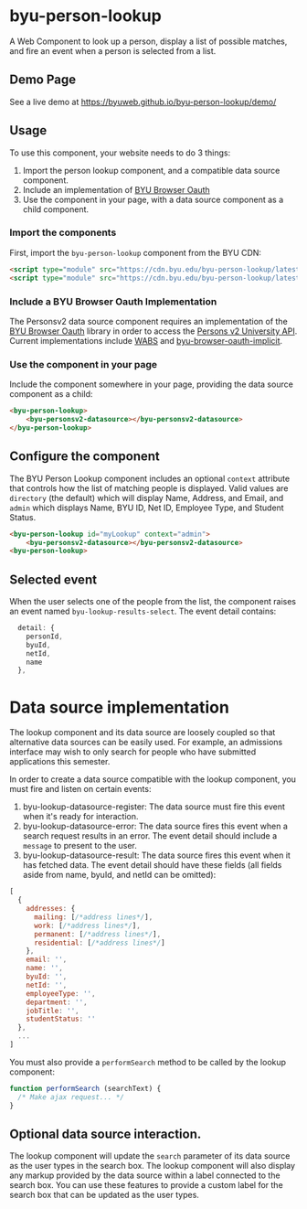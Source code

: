 # byu-person-lookup
A Web Component to look up a person, display a list of possible matches, and fire an event when a person is selected from a list.

## Demo Page
See a live demo at https://byuweb.github.io/byu-person-lookup/demo/

## Usage
To use this component, your website needs to do 3 things:
1. Import the person lookup component, and a compatible data source component.
1. Include an implementation of [BYU Browser Oauth](https://github.com/byuweb/byu-browser-oauth)
1. Use the component in your page, with a data source component as a child component.

### Import the components
First, import the `byu-person-lookup` component from the BYU CDN:
```html
<script type="module" src="https://cdn.byu.edu/byu-person-lookup/latest/byu-person-lookup-bundle.min.js"></script>
<script type="module" src="https://cdn.byu.edu/byu-person-lookup/latest/byu-personsv2-datasource-bundle.min.js"></script>
```

### Include a BYU Browser Oauth Implementation
The Personsv2 data source component requires an implementation of the [BYU Browser
Oauth](https://github.com/byuweb/byu-browser-oauth) library in order to access the [Persons v2
University API](https://api.byu.edu/store/apis/info?name=Persons&version=v2&provider=BYU%2Fjohnrb2).
Current implementations include [WABS](https://github.com/byu-oit/wabs-middleware) and
[byu-browser-oauth-implicit](https://github.com/byuweb/byu-browser-oauth-implicit).

### Use the component in your page
Include the component somewhere in your page, providing the data source component as a child:
```html
<byu-person-lookup>
    <byu-personsv2-datasource></byu-personsv2-datasource>
</byu-person-lookup>
```

## Configure the component
The BYU Person Lookup component includes an optional `context` attribute that controls how the list
of matching people is displayed. Valid values are `directory` (the default) which will display Name, Address, and
Email, and `admin` which displays Name, BYU ID, Net ID, Employee Type, and Student Status.
```html
<byu-person-lookup id="myLookup" context="admin">
    <byu-personsv2-datasource></byu-personsv2-datasource>
<byu-person-lookup>
```

## Selected event
When the user selects one of the people from the list, the component raises an event named
`byu-lookup-results-select`. The event detail contains:
```javascript
  detail: {
    personId,
    byuId,
    netId,
    name
  },
```

# Data source implementation
The lookup component and its data source are loosely coupled so that alternative data sources can be
easily used. For example, an admissions interface may wish to only search for people who have
submitted applications this semester.

In order to create a data source compatible with the lookup component, you must fire and listen on
certain events:
1. byu-lookup-datasource-register: The data source must fire this event when it's ready for
   interaction.
1. byu-lookup-datasource-error: The data source fires this event when a search request results in an
   error. The event detail should include a `message` to present to the user.
1. byu-lookup-datasource-result: The data source fires this event when it has fetched data. The
   event detail should have these fields (all fields aside from name, byuId, and netId can be omitted):
```javascript
[
  {
    addresses: {
      mailing: [/*address lines*/],
      work: [/*address lines*/],
      permanent: [/*address lines*/],
      residential: [/*address lines*/]
    },
    email: '',
    name: '',
    byuId: '',
    netId: '',
    employeeType: '',
    department: '',
    jobTitle: '',
    studentStatus: ''
  },
  ...
]
```

You must also provide a `performSearch` method to be called by the lookup component:
```javascript
function performSearch (searchText) {
  /* Make ajax request... */
}
```

## Optional data source interaction.

The lookup component will update the `search` parameter of its data source as the user types in the
search box. The lookup component will also display any markup provided by the data source within a
label connected to the search box. You can use these features to provide a custom label for the
search box that can be updated as the user types.
